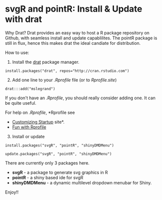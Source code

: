 # svgR and pointR: Install & Update with drat

Why Drat? Drat provides an easy way to host a R package repository on Github, with seamless install and update capablilites. 
The pointR package is still in flux, hence this makes drat the ideal candiate for distribution.

How to use:

1. Install  the [drat](http://eddelbuettel.github.io/drat/) package manager.

```
install.packages("drat", repos="http://cran.rstudio.com")
```
2.  Add one line to your *.Rprofile* file (or to *Rprofile.site*) 

```
drat:::add("mslegrand")
```
If you don't have an *.Rprofile*, you should really consider adding one. It can be quite useful. 

For help on *.Rprofile*, *Rprofile see

- [Customizing Startup](http://www.statmethods.net/interface/customizing.html) site*.
- [Fun with Rprofile](https://www.r-bloggers.com/fun-with-rprofile-and-customizing-r-startup/)

3. Install or update 

```
install.packages("svgR", "pointR", "shinyDMDMenu")
```

```
update.packages("svgR", "pointR", "shinyDMDMenu")
```

There are currently only 3 packages here. 

- **svgR** - a package to generate svg graphics in R
- **pointR** - a shiny based ide for svgR
- **shinyDMDMenu** - a dynamic multilevel dropdown menubar for Shiny. 

Enjoy!!
